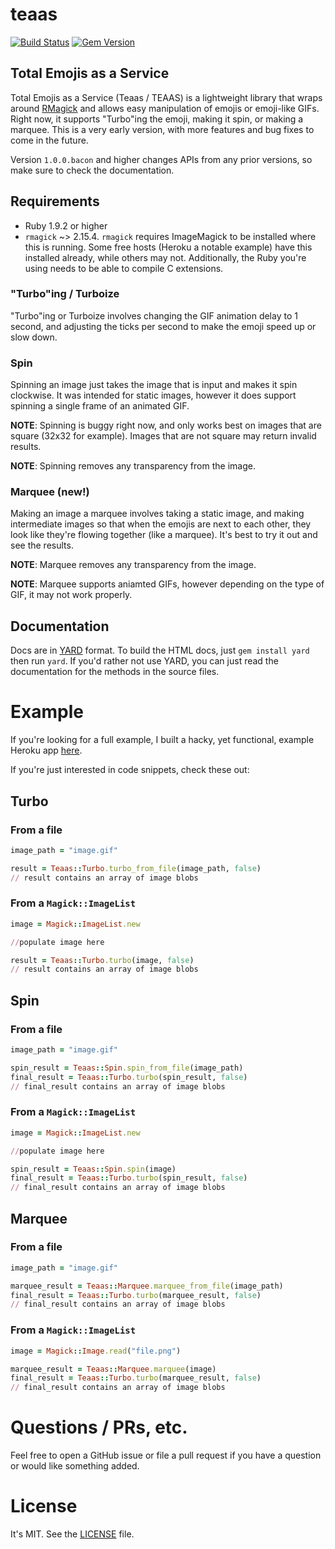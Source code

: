 # teaas
[![Build Status](https://travis-ci.org/wjr1985/teaas.svg?branch=master)](https://travis-ci.org/wjr1985/teaas) [![Gem Version](https://badge.fury.io/rb/teaas.svg)](https://badge.fury.io/rb/teaas)
## Total Emojis as a Service

Total Emojis as a Service (Teaas / TEAAS) is a lightweight library that wraps around [RMagick](https://github.com/rmagick/rmagick) and allows easy manipulation of emojis or emoji-like GIFs. Right now, it supports "Turbo"ing the emoji, making it spin, or making a marquee. This is a very early version, with more features and bug fixes to come in the future.

Version `1.0.0.bacon` and higher changes APIs from any prior versions, so make sure to check the documentation.

## Requirements

- Ruby 1.9.2 or higher
- `rmagick` ~> 2.15.4. `rmagick` requires ImageMagick to be installed where this is running. Some free hosts (Heroku a notable example) have this installed already, while others may not. Additionally, the Ruby you're using needs to be able to compile C extensions.

### "Turbo"ing / Turboize

"Turbo"ing or Turboize involves changing the GIF animation delay to 1 second, and adjusting the ticks per second to make the emoji speed up or slow down.

### Spin

Spinning an image just takes the image that is input and makes it spin clockwise. It was intended for static images, however it does support spinning a single frame of an animated GIF.

**NOTE**: Spinning is buggy right now, and only works best on images that are square (32x32 for example). Images that are not square may return invalid results.

**NOTE**: Spinning removes any transparency from the image.

### Marquee (new!)

Making an image a marquee involves taking a static image, and making intermediate images so that when the emojis are next to each other, they look like they're flowing together (like a marquee). It's best to try it out and see the results.

**NOTE**: Marquee removes any transparency from the image.

**NOTE**: Marquee supports aniamted GIFs, however depending on the type of GIF, it may not work properly.

## Documentation
Docs are in [YARD](http://yardoc.org/) format. To build the HTML docs, just `gem install yard` then run `yard`. If you'd rather not use YARD, you can just read the documentation for the methods in the source files.

# Example
If you're looking for a full example, I built a hacky, yet functional, example Heroku app [here](https://github.com/wjr1985/teaas_heroku_example).

If you're just interested in code snippets, check these out:

## Turbo
### From a file
```ruby
image_path = "image.gif"

result = Teaas::Turbo.turbo_from_file(image_path, false)
// result contains an array of image blobs
```

### From a `Magick::ImageList`

```ruby
image = Magick::ImageList.new

//populate image here

result = Teaas::Turbo.turbo(image, false)
// result contains an array of image blobs
```

## Spin
### From a file
```ruby
image_path = "image.gif"

spin_result = Teaas::Spin.spin_from_file(image_path)
final_result = Teaas::Turbo.turbo(spin_result, false)
// final_result contains an array of image blobs
```

### From a `Magick::ImageList`
```ruby
image = Magick::ImageList.new

//populate image here

spin_result = Teaas::Spin.spin(image)
final_result = Teaas::Turbo.turbo(spin_result, false)
// final_result contains an array of image blobs
```

## Marquee
### From a file
```ruby
image_path = "image.gif"

marquee_result = Teaas::Marquee.marquee_from_file(image_path)
final_result = Teaas::Turbo.turbo(marquee_result, false)
// final_result contains an array of image blobs
```

### From a `Magick::ImageList`
```ruby
image = Magick::Image.read("file.png")

marquee_result = Teaas::Marquee.marquee(image)
final_result = Teaas::Turbo.turbo(marquee_result, false)
// final_result contains an array of image blobs
```

# Questions / PRs, etc.
Feel free to open a GitHub issue or file a pull request if you have a question or would like something added.

# License
It's MIT. See the [LICENSE](https://github.com/wjr1985/teaas/blob/master/LICENSE) file.

